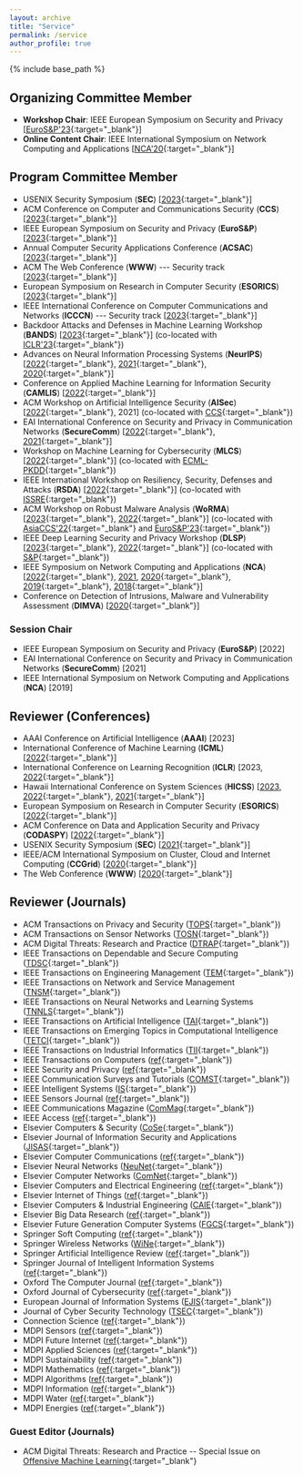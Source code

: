 ```yaml
---
layout: archive
title: "Service"
permalink: /service
author_profile: true
---
```


{% include base_path %}

## Organizing Committee Member

* **Workshop Chair**: IEEE European Symposium on Security and Privacy [[EuroS&P'23](https://www.ieee-security.org/TC/EuroSP2023/committee-organizing.html){:target="_blank"}] 
* **Online Content Chair**: IEEE International Symposium on Network Computing and Applications [[NCA'20](https://www.nca-ieee.org/2020/organization.html){:target="_blank"}]

## Program Committee Member
* USENIX Security Symposium (**SEC**) [[2023](https://www.usenix.org/conference/usenixsecurity23){:target="_blank"}]
* ACM Conference on Computer and Communications Security (**CCS**) [[2023](https://www.sigsac.org/ccs/CCS2023/){:target="_blank"}]
* IEEE European Symposium on Security and Privacy (**EuroS&P**) [[2023](https://www.ieee-security.org/TC/EuroSP2023/){:target="_blank"}]
* Annual Computer Security Applications Conference (**ACSAC**) [[2023](https://www.acsac.org/2023/committees/organizing/){:target="_blank"}]
* ACM The Web Conference (**WWW**) --- Security track [[2023](https://www2023.thewebconf.org/calls/research-tracks/security-privacy-trust/){:target="_blank"}]
* European Symposium on Research in Computer Security (**ESORICS**) [[2023](https://esorics2023.org/){:target="_blank"}]
* IEEE International Conference on Computer Communications and Networks (**ICCCN**) --- Security track [[2023](http://www.icccn.org/icccn23/committeesandtracks/technical-tracks/index.html){:target="_blank"}]
* Backdoor Attacks and Defenses in Machine Learning Workshop (**BANDS**) [[2023](https://iclr23-bands.github.io/){:target="_blank"}] (co-located with [ICLR'23](https://iclr.cc/Conferences/2023){:target="_blank"})
* Advances on Neural Information Processing Systems (**NeurIPS**) [[2022](https://nips.cc/Conferences/2022/ProgramCommittee){:target="_blank"}, [2021](https://nips.cc/Conferences/2021/ProgramCommittee){:target="_blank"}, [2020](https://nips.cc/Conferences/2020/Reviewers){:target="_blank"}]
* Conference on Applied Machine Learning for Information Security (**CAMLIS**) [[2022](https://www.camlis.org/organizing-committee){:target="_blank"}]
* ACM Workshop on Artificial Intelligence Security (**AISec**) [[2022](https://aisec.cc/){:target="_blank"}, 2021] (co-located with [CCS](https://www.sigsac.org/ccs/CCS2022/){:target="_blank"})
* EAI International Conference on Security and Privacy in Communication Networks (**SecureComm**) [[2022](https://securecomm.eai-conferences.org/2022/technical-program-committee/){:target="_blank"}, [2021](https://securecomm.eai-conferences.org/2021/technical-program-committee/){:target="_blank"}]
* Workshop on Machine Learning for Cybersecurity (**MLCS**) [[2022](https://mlcs.lasige.di.fc.ul.pt/){:target="_blank"}] (co-located with [ECML-PKDD](https://2022.ecmlpkdd.org/){:target="_blank"})
* IEEE International Workshop on Resiliency, Security, Defenses and Attacks (**RSDA**) [[2022](https://rsda2022.github.io/committees.html){:target="_blank"}] (co-located with [ISSRE](https://issre2022.github.io/index.html){:target="_blank"}) 
* ACM Workshop on Robust Malware Analysis (**WoRMA**) [[2023](https://worma.gitlab.io/2023/){:target="_blank"}, [2022](https://worma.gitlab.io/2022/){:target="_blank"}] (co-located with [AsiaCCS'22](https://asiaccs2022.conferenceservice.jp/){:target="_blank"} and [EuroS&P'23](https://www.ieee-security.org/TC/EuroSP2023/workshops.html){:target="_blank"})
* IEEE Deep Learning Security and Privacy Workshop (**DLSP**) [[2023](https://dls2023.ieee-security.org/){:target="_blank"}, [2022](https://dls2022.ieee-security.org/){:target="_blank"}] (co-located with [S&P](https://www.ieee-security.org/TC/SP2023/){:target="_blank"})
* IEEE Symposium on Network Computing and Applications (**NCA**) [[2022](https://www.nca-ieee.org/2022/organization.html){:target="_blank"}, [2021](https://www.nca-ieee.org/2021/organization.html), [2020](https://www.nca-ieee.org/2020/organization.html){:target="_blank"}, [2019](https://www.nca-ieee.org/2019/organization.html){:target="_blank"}, [2018](https://www.nca-ieee.org/2018/organization.html){:target="_blank"}]
* Conference on Detection of Intrusions, Malware and Vulnerability Assessment (**DIMVA**) [[2020](https://dimva2020.campus.ciencias.ulisboa.pt/){:target="_blank"}]

### Session Chair
* IEEE European Symposium on Security and Privacy (**EuroS&P**) [2022]
* EAI International Conference on Security and Privacy in Communication Networks (**SecureComm**) [2021]
* IEEE International Symposium on Network Computing and Applications (**NCA**) [2019]

## Reviewer (Conferences)

* AAAI Conference on Artificial Intelligence (**AAAI**) [2023]
* International Conference of Machine Learning (**ICML**) [[2022](https://icml.cc/Conferences/2022/Reviewers){:target="_blank"}]
* International Conference on Learning Recognition (**ICLR**) [2023, [2022](https://iclr.cc/Conferences/2022/Reviewers){:target="_blank"}]
* Hawaii International Conference on System Sciences (**HICSS**) [[2023](https://hicss.hawaii.edu/), [2022](https://drive.google.com/file/d/1PN5_GKW14ypbo_K-_X8PIdUXu_0STYIN/view){:target="_blank"}, [2021](https://drive.google.com/file/d/166H3ii7eKRvTinwvqgdiplXCKZoVpopu/view){:target="_blank"}]
* European Symposium on Research in Computer Security (**ESORICS**) [[2022](https://esorics2022.compute.dtu.dk/){:target="_blank"}]
* ACM Conference on Data and Application Security and Privacy (**CODASPY**) [[2022](http://www.codaspy.org/2022/){:target="_blank"}]
* USENIX Security Symposium (**SEC**) [[2021](https://www.usenix.org/conference/usenixsecurity21){:target="_blank"}]
* IEEE/ACM International Symposium on Cluster, Cloud and Internet Computing (**CCGrid**) [[2020](http://cloudbus.org/ccgrid2020/){:target="_blank"}]
* The Web Conference (**WWW**) [[2020](https://www2020.thewebconf.org/){:target="_blank"}]


## Reviewer (Journals)

* ACM Transactions on Privacy and Security ([TOPS](https://dl.acm.org/journal/tops){:target="_blank"})
* ACM Transactions on Sensor Networks ([TOSN](https://dl.acm.org/journal/tosn){:target="_blank"})
* ACM Digital Threats: Research and Practice ([DTRAP](https://dl.acm.org/journal/dtrap){:target="_blank"})
* IEEE Transactions on Dependable and Secure Computing ([TDSC](https://ieeexplore.ieee.org/xpl/RecentIssue.jsp?punumber=8858){:target="_blank"})
* IEEE Transactions on Engineering Management ([TEM](https://ieeexplore.ieee.org/xpl/RecentIssue.jsp?punumber=17){:target="_blank"})
* IEEE Transactions on Network and Service Management ([TNSM](https://ieeexplore.ieee.org/xpl/RecentIssue.jsp?punumber=4275028){:target="_blank"})
* IEEE Transactions on Neural Networks and Learning Systems ([TNNLS](https://ieeexplore.ieee.org/xpl/RecentIssue.jsp?punumber=5962385){:target="_blank"})
* IEEE Transactions on Artificial Intelligence ([TAI](https://ieeexplore.ieee.org/xpl/RecentIssue.jsp?punumber=9078688){:target="_blank"})
* IEEE Transactions on Emerging Topics in Computational Intelligence ([TETCI](https://ieeexplore.ieee.org/xpl/RecentIssue.jsp?punumber=7433297){:target="_blank"})
* IEEE Transactions on Industrial Informatics ([TII](https://ieeexplore.ieee.org/xpl/RecentIssue.jsp?punumber=9424){:target="_blank"})
* IEEE Transactions on Computers ([ref](https://ieeexplore.ieee.org/xpl/RecentIssue.jsp?punumber=12){:target="_blank"})
* IEEE Security and Privacy ([ref](https://ieeexplore.ieee.org/xpl/RecentIssue.jsp?punumber=8013){:target="_blank"})
* IEEE Communication Surveys and Tutorials ([COMST](https://ieeexplore.ieee.org/xpl/RecentIssue.jsp?punumber=9739){:target="_blank"})
* IEEE Intelligent Systems ([IS](https://ieeexplore.ieee.org/xpl/RecentIssue.jsp?punumber=9670){:target="_blank"})
* IEEE Sensors Journal ([ref](https://ieee-sensors.org/sensors-journal/){:target="_blank"})
* IEEE Communications Magazine ([ComMag](https://ieeexplore.ieee.org/xpl/RecentIssue.jsp?punumber=35){:target="_blank"})
* IEEE Access ([ref](https://ieeexplore.ieee.org/xpl/aboutJournal.jsp?punumber=6287639){:target="_blank"})
* Elsevier Computers & Security ([CoSe](https://www.journals.elsevier.com/computers-and-security){:target="_blank"})
* Elsevier Journal of Information Security and Applications ([JISAS](https://www.sciencedirect.com/journal/journal-of-information-security-and-applications){:target="_blank"})
* Elsevier Computer Communications ([ref](https://www.sciencedirect.com/journal/computer-communications){:target="_blank"})
* Elsevier Neural Networks ([NeuNet](https://www.journals.elsevier.com/neural-networks){:target="_blank"})
* Elsevier Computer Networks ([ComNet](https://www.sciencedirect.com/journal/computer-networks){:target="_blank"})
* Elsevier Computers and Electrical Engineering ([ref](https://www.sciencedirect.com/journal/computers-and-electrical-engineering){:target="_blank"})
* Elsevier Internet of Things ([ref](https://www.sciencedirect.com/journal/internet-of-things){:target="_blank"})
* Elsevier Computers & Industrial Engineering ([CAIE](https://www.sciencedirect.com/journal/computers-and-industrial-engineering){:target="_blank"})
* Elsevier Big Data Research ([ref](https://www.sciencedirect.com/journal/big-data-research){:target="_blank"})
* Elsevier Future Generation Computer Systems ([FGCS](https://www.sciencedirect.com/journal/future-generation-computer-systems){:target="_blank"})
* Springer Soft Computing ([ref](https://www.springer.com/journal/500){:target="_blank"}) 
* Springer Wireless Networks ([WiNe](https://www.springer.com/journal/11276){:target="_blank"})
* Springer Artificial Intelligence Review ([ref](https://www.springer.com/journal/10462){:target="_blank"})
* Springer Journal of Intelligent Information Systems ([ref](https://www.springer.com/journal/10844){:target="_blank"})
* Oxford The Computer Journal ([ref](https://academic.oup.com/comjnl){:target="_blank"})
* Oxford Journal of Cybersecurity ([ref](https://academic.oup.com/cybersecurity){:target="_blank"})
* European Journal of Information Systems ([EJIS](https://www.tandfonline.com/journals/tjis20){:target="_blank"})
* Journal of Cyber Security Technology ([TSEC](https://www.tandfonline.com/toc/tsec20/current){:target="_blank"})
* Connection Science ([ref](https://www.tandfonline.com/toc/ccos20/current){:target="_blank"})
* MDPI Sensors ([ref](https://www.mdpi.com/journal/sensors){:target="_blank"})
* MDPI Future Internet ([ref](https://www.mdpi.com/journal/futureinternet){:target="_blank"})
* MDPI Applied Sciences ([ref](https://www.mdpi.com/journal/applsci){:target="_blank"})
* MDPI Sustainability ([ref](https://www.mdpi.com/journal/sustainability){:target="_blank"})
* MDPI Mathematics ([ref](https://www.mdpi.com/journal/mathematics){:target="_blank"})
* MDPI Algorithms ([ref](https://www.mdpi.com/journal/algorithms){:target="_blank"})
* MDPI Information ([ref](https://www.mdpi.com/journal/information){:target="_blank"})
* MDPI Water ([ref](https://www.mdpi.com/journal/water){:target="_blank"})
* MDPI Energies ([ref](https://www.mdpi.com/journal/energies){:target="_blank"})


### Guest Editor (Journals)
* ACM Digital Threats: Research and Practice -- Special Issue on [Offensive Machine Learning](https://dl.acm.org/pb-assets/dtrap/OffensiveMLSpecialIssue-1612112373120.pdf){:target="_blank"}

